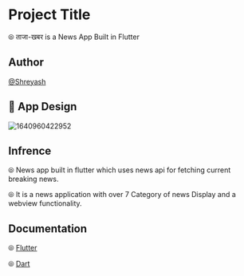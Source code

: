
# Project Title

&#10686; ताजा-खबर is a News App Built in Flutter


## Author

 [@Shreyash](https://github.com/Shreyash-India)


## 🎦 App Design

![1640960422952](https://user-images.githubusercontent.com/78295521/147828177-7a66be79-d7a6-4993-aaa4-268147d88dba.jpg)


## Infrence                                                                                                                         
&#10686; News app built in flutter which uses news api for fetching current breaking news.

&#10686; It is a news application with over 7 Category of news Display and a webview functionality.
## Documentation

&#10686; [Flutter](https://flutter.dev/)

&#10686; [Dart](https://dart.dev/)

